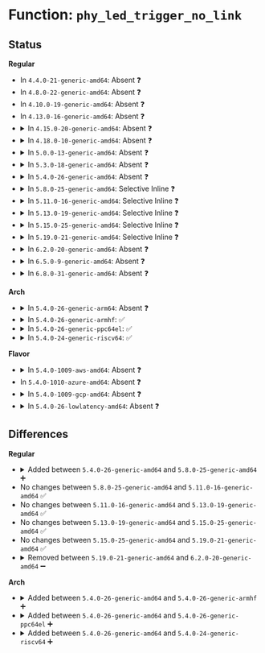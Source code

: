 # Function: <code>phy_led_trigger_no_link</code>

## Status
<b>Regular</b>
<ul>
<li>
In <code>4.4.0-21-generic-amd64</code>: Absent ❓
</li>
<li>
In <code>4.8.0-22-generic-amd64</code>: Absent ❓
</li>
<li>
In <code>4.10.0-19-generic-amd64</code>: Absent ❓
</li>
<li>
In <code>4.13.0-16-generic-amd64</code>: Absent ❓
</li>
<li>
<details>
<summary>In <code>4.15.0-20-generic-amd64</code>: Absent ❓</summary>

```json
{
  "name": "phy_led_trigger_no_link",
  "collision_type": "Unique Static",
  "inline_type": "Full",
  "funcs": [
    {
      "addr": 18446744071586171952,
      "name": "phy_led_trigger_no_link",
      "external": false,
      "loc": "drivers/net/phy/phy_led_triggers.c:30",
      "file": "drivers/net/phy/phy_led_triggers.c",
      "inline": "not declared, inlined",
      "caller_inline": [
        "drivers/net/phy/phy_led_triggers.c:phy_led_trigger_change_speed"
      ],
      "caller_func": []
    }
  ],
  "symbols": []
}
```
</details>
</li>
<li>
<details>
<summary>In <code>4.18.0-10-generic-amd64</code>: Absent ❓</summary>

```json
{
  "name": "phy_led_trigger_no_link",
  "collision_type": "Unique Static",
  "inline_type": "Full",
  "funcs": [
    {
      "addr": 18446744071586423757,
      "name": "phy_led_trigger_no_link",
      "external": false,
      "loc": "drivers/net/phy/phy_led_triggers.c:30",
      "file": "drivers/net/phy/phy_led_triggers.c",
      "inline": "not declared, inlined",
      "caller_inline": [
        "drivers/net/phy/phy_led_triggers.c:phy_led_trigger_change_speed"
      ],
      "caller_func": []
    }
  ],
  "symbols": []
}
```
</details>
</li>
<li>
<details>
<summary>In <code>5.0.0-13-generic-amd64</code>: Absent ❓</summary>

```json
{
  "name": "phy_led_trigger_no_link",
  "collision_type": "Unique Static",
  "inline_type": "Full",
  "funcs": [
    {
      "addr": 18446744071586568974,
      "name": "phy_led_trigger_no_link",
      "external": false,
      "loc": "drivers/net/phy/phy_led_triggers.c:30",
      "file": "drivers/net/phy/phy_led_triggers.c",
      "inline": "not declared, inlined",
      "caller_inline": [
        "drivers/net/phy/phy_led_triggers.c:phy_led_trigger_change_speed"
      ],
      "caller_func": []
    }
  ],
  "symbols": []
}
```
</details>
</li>
<li>
<details>
<summary>In <code>5.3.0-18-generic-amd64</code>: Absent ❓</summary>

```json
{
  "name": "phy_led_trigger_no_link",
  "collision_type": "Unique Static",
  "inline_type": "Full",
  "funcs": [
    {
      "addr": 18446744071586820432,
      "name": "phy_led_trigger_no_link",
      "external": false,
      "loc": "drivers/net/phy/phy_led_triggers.c:20",
      "file": "drivers/net/phy/phy_led_triggers.c",
      "inline": "not declared, inlined",
      "caller_inline": [
        "drivers/net/phy/phy_led_triggers.c:phy_led_trigger_change_speed",
        "drivers/net/phy/phy_led_triggers.c:phy_led_trigger_change_speed"
      ],
      "caller_func": []
    }
  ],
  "symbols": []
}
```
</details>
</li>
<li>
<details>
<summary>In <code>5.4.0-26-generic-amd64</code>: Absent ❓</summary>

```json
{
  "name": "phy_led_trigger_no_link",
  "collision_type": "Unique Static",
  "inline_type": "Full",
  "funcs": [
    {
      "addr": 18446744071586966528,
      "name": "phy_led_trigger_no_link",
      "external": false,
      "loc": "drivers/net/phy/phy_led_triggers.c:20",
      "file": "drivers/net/phy/phy_led_triggers.c",
      "inline": "not declared, inlined",
      "caller_inline": [
        "drivers/net/phy/phy_led_triggers.c:phy_led_trigger_change_speed",
        "drivers/net/phy/phy_led_triggers.c:phy_led_trigger_change_speed"
      ],
      "caller_func": []
    }
  ],
  "symbols": []
}
```
</details>
</li>
<li>
<details>
<summary>In <code>5.8.0-25-generic-amd64</code>: Selective Inline ❓</summary>

```c
void phy_led_trigger_no_link(struct phy_device * phy)
```

```json
{
  "name": "phy_led_trigger_no_link",
  "collision_type": "Unique Static",
  "inline_type": "Selective",
  "funcs": [
    {
      "addr": 18446744071587789280,
      "name": "phy_led_trigger_no_link",
      "external": false,
      "loc": "drivers/net/phy/phy_led_triggers.c:20",
      "file": "drivers/net/phy/phy_led_triggers.c",
      "inline": "not declared, inlined",
      "caller_inline": [
        "drivers/net/phy/phy_led_triggers.c:phy_led_trigger_change_speed"
      ],
      "caller_func": [
        "drivers/net/phy/phy_led_triggers.c:phy_led_trigger_change_speed"
      ]
    }
  ],
  "symbols": [
    {
      "addr": 18446744071587788960,
      "name": "phy_led_trigger_no_link",
      "section": ".text",
      "bind": "STB_LOCAL",
      "size": 63
    }
  ]
}
```
</details>
</li>
<li>
<details>
<summary>In <code>5.11.0-16-generic-amd64</code>: Selective Inline ❓</summary>

```c
void phy_led_trigger_no_link(struct phy_device * phy)
```

```json
{
  "name": "phy_led_trigger_no_link",
  "collision_type": "Unique Static",
  "inline_type": "Selective",
  "funcs": [
    {
      "addr": 18446744071587847328,
      "name": "phy_led_trigger_no_link",
      "external": false,
      "loc": "drivers/net/phy/phy_led_triggers.c:20",
      "file": "drivers/net/phy/phy_led_triggers.c",
      "inline": "not declared, inlined",
      "caller_inline": [
        "drivers/net/phy/phy_led_triggers.c:phy_led_trigger_change_speed"
      ],
      "caller_func": [
        "drivers/net/phy/phy_led_triggers.c:phy_led_trigger_change_speed"
      ]
    }
  ],
  "symbols": [
    {
      "addr": 18446744071587847008,
      "name": "phy_led_trigger_no_link",
      "section": ".text",
      "bind": "STB_LOCAL",
      "size": 63
    }
  ]
}
```
</details>
</li>
<li>
<details>
<summary>In <code>5.13.0-19-generic-amd64</code>: Selective Inline ❓</summary>

```c
void phy_led_trigger_no_link(struct phy_device * phy)
```

```json
{
  "name": "phy_led_trigger_no_link",
  "collision_type": "Unique Static",
  "inline_type": "Selective",
  "funcs": [
    {
      "addr": 18446744071587726608,
      "name": "phy_led_trigger_no_link",
      "external": false,
      "loc": "drivers/net/phy/phy_led_triggers.c:20",
      "file": "drivers/net/phy/phy_led_triggers.c",
      "inline": "not declared, inlined",
      "caller_inline": [
        "drivers/net/phy/phy_led_triggers.c:phy_led_trigger_change_speed"
      ],
      "caller_func": [
        "drivers/net/phy/phy_led_triggers.c:phy_led_trigger_change_speed"
      ]
    }
  ],
  "symbols": [
    {
      "addr": 18446744071587726288,
      "name": "phy_led_trigger_no_link",
      "section": ".text",
      "bind": "STB_LOCAL",
      "size": 63
    }
  ]
}
```
</details>
</li>
<li>
<details>
<summary>In <code>5.15.0-25-generic-amd64</code>: Selective Inline ❓</summary>

```c
void phy_led_trigger_no_link(struct phy_device * phy)
```

```json
{
  "name": "phy_led_trigger_no_link",
  "collision_type": "Unique Static",
  "inline_type": "Selective",
  "funcs": [
    {
      "addr": 18446744071588320288,
      "name": "phy_led_trigger_no_link",
      "external": false,
      "loc": "drivers/net/phy/phy_led_triggers.c:20",
      "file": "drivers/net/phy/phy_led_triggers.c",
      "inline": "not declared, inlined",
      "caller_inline": [
        "drivers/net/phy/phy_led_triggers.c:phy_led_trigger_change_speed"
      ],
      "caller_func": [
        "drivers/net/phy/phy_led_triggers.c:phy_led_trigger_change_speed"
      ]
    }
  ],
  "symbols": [
    {
      "addr": 18446744071588319968,
      "name": "phy_led_trigger_no_link",
      "section": ".text",
      "bind": "STB_LOCAL",
      "size": 63
    }
  ]
}
```
</details>
</li>
<li>
<details>
<summary>In <code>5.19.0-21-generic-amd64</code>: Selective Inline ❓</summary>

```c
void phy_led_trigger_no_link(struct phy_device * phy)
```

```json
{
  "name": "phy_led_trigger_no_link",
  "collision_type": "Unique Static",
  "inline_type": "Selective",
  "funcs": [
    {
      "addr": 18446744071589710424,
      "name": "phy_led_trigger_no_link",
      "external": false,
      "loc": "drivers/net/phy/phy_led_triggers.c:20",
      "file": "drivers/net/phy/phy_led_triggers.c",
      "inline": "not declared, inlined",
      "caller_inline": [
        "drivers/net/phy/phy_led_triggers.c:phy_led_trigger_change_speed"
      ],
      "caller_func": [
        "drivers/net/phy/phy_led_triggers.c:phy_led_trigger_change_speed"
      ]
    }
  ],
  "symbols": [
    {
      "addr": 18446744071589710080,
      "name": "phy_led_trigger_no_link",
      "section": ".text",
      "bind": "STB_LOCAL",
      "size": 71
    }
  ]
}
```
</details>
</li>
<li>
<details>
<summary>In <code>6.2.0-20-generic-amd64</code>: Absent ❓</summary>

```json
{
  "name": "phy_led_trigger_no_link",
  "collision_type": "Unique Static",
  "inline_type": "Full",
  "funcs": [
    {
      "addr": 18446744071591327252,
      "name": "phy_led_trigger_no_link",
      "external": false,
      "loc": "drivers/net/phy/phy_led_triggers.c:20",
      "file": "drivers/net/phy/phy_led_triggers.c",
      "inline": "not declared, inlined",
      "caller_inline": [
        "drivers/net/phy/phy_led_triggers.c:phy_led_trigger_change_speed"
      ],
      "caller_func": []
    }
  ],
  "symbols": []
}
```
</details>
</li>
<li>
<details>
<summary>In <code>6.5.0-9-generic-amd64</code>: Absent ❓</summary>

```json
{
  "name": "phy_led_trigger_no_link",
  "collision_type": "Unique Static",
  "inline_type": "Full",
  "funcs": [
    {
      "addr": 18446744071591688676,
      "name": "phy_led_trigger_no_link",
      "external": false,
      "loc": "drivers/net/phy/phy_led_triggers.c:20",
      "file": "drivers/net/phy/phy_led_triggers.c",
      "inline": "not declared, inlined",
      "caller_inline": [
        "drivers/net/phy/phy_led_triggers.c:phy_led_trigger_change_speed"
      ],
      "caller_func": []
    }
  ],
  "symbols": []
}
```
</details>
</li>
<li>
<details>
<summary>In <code>6.8.0-31-generic-amd64</code>: Absent ❓</summary>

```json
{
  "name": "phy_led_trigger_no_link",
  "collision_type": "Unique Static",
  "inline_type": "Full",
  "funcs": [
    {
      "addr": 18446744071592431588,
      "name": "phy_led_trigger_no_link",
      "external": false,
      "loc": "drivers/net/phy/phy_led_triggers.c:20",
      "file": "drivers/net/phy/phy_led_triggers.c",
      "inline": "not declared, inlined",
      "caller_inline": [
        "drivers/net/phy/phy_led_triggers.c:phy_led_trigger_change_speed"
      ],
      "caller_func": []
    }
  ],
  "symbols": []
}
```
</details>
</li>
</ul>
<b>Arch</b>
<ul>
<li>
<details>
<summary>In <code>5.4.0-26-generic-arm64</code>: Absent ❓</summary>

```json
{
  "name": "phy_led_trigger_no_link",
  "collision_type": "Unique Static",
  "inline_type": "Full",
  "funcs": [
    {
      "addr": 18446603336499954656,
      "name": "phy_led_trigger_no_link",
      "external": false,
      "loc": "drivers/net/phy/phy_led_triggers.c:20",
      "file": "drivers/net/phy/phy_led_triggers.c",
      "inline": "not declared, inlined",
      "caller_inline": [
        "drivers/net/phy/phy_led_triggers.c:phy_led_trigger_change_speed"
      ],
      "caller_func": []
    }
  ],
  "symbols": []
}
```
</details>
</li>
<li>
<details>
<summary>In <code>5.4.0-26-generic-armhf</code>: ✅</summary>

```c
void phy_led_trigger_no_link(struct phy_device * phy)
```

```json
{
  "name": "phy_led_trigger_no_link",
  "collision_type": "Unique Static",
  "inline_type": "No",
  "funcs": [
    {
      "addr": 3232496224,
      "name": "phy_led_trigger_no_link",
      "external": false,
      "loc": "drivers/net/phy/phy_led_triggers.c:20",
      "file": "drivers/net/phy/phy_led_triggers.c",
      "inline": "seen, unknown",
      "caller_inline": [],
      "caller_func": [
        "drivers/net/phy/phy_led_triggers.c:phy_led_trigger_change_speed"
      ]
    }
  ],
  "symbols": [
    {
      "addr": 3232496224,
      "name": "phy_led_trigger_no_link",
      "section": ".text",
      "bind": "STB_LOCAL",
      "size": 68
    }
  ]
}
```
</details>
</li>
<li>
<details>
<summary>In <code>5.4.0-26-generic-ppc64el</code>: ✅</summary>

```c
void phy_led_trigger_no_link(struct phy_device * phy)
```

```json
{
  "name": "phy_led_trigger_no_link",
  "collision_type": "Unique Static",
  "inline_type": "No",
  "funcs": [
    {
      "addr": 13835058055293281424,
      "name": "phy_led_trigger_no_link",
      "external": false,
      "loc": "drivers/net/phy/phy_led_triggers.c:20",
      "file": "drivers/net/phy/phy_led_triggers.c",
      "inline": "seen, unknown",
      "caller_inline": [],
      "caller_func": [
        "drivers/net/phy/phy_led_triggers.c:phy_led_trigger_change_speed"
      ]
    }
  ],
  "symbols": [
    {
      "addr": 13835058055293281424,
      "name": "phy_led_trigger_no_link",
      "section": ".text",
      "bind": "STB_LOCAL",
      "size": 104
    }
  ]
}
```
</details>
</li>
<li>
<details>
<summary>In <code>5.4.0-24-generic-riscv64</code>: ✅</summary>

```c
void phy_led_trigger_no_link(struct phy_device * phy)
```

```json
{
  "name": "phy_led_trigger_no_link",
  "collision_type": "Unique Static",
  "inline_type": "No",
  "funcs": [
    {
      "addr": 18446743936277036992,
      "name": "phy_led_trigger_no_link",
      "external": false,
      "loc": "drivers/net/phy/phy_led_triggers.c:20",
      "file": "drivers/net/phy/phy_led_triggers.c",
      "inline": "seen, unknown",
      "caller_inline": [],
      "caller_func": [
        "drivers/net/phy/phy_led_triggers.c:phy_led_trigger_change_speed"
      ]
    }
  ],
  "symbols": [
    {
      "addr": 18446743936277036992,
      "name": "phy_led_trigger_no_link",
      "section": ".text",
      "bind": "STB_LOCAL",
      "size": 66
    }
  ]
}
```
</details>
</li>
</ul>
<b>Flavor</b>
<ul>
<li>
<details>
<summary>In <code>5.4.0-1009-aws-amd64</code>: Absent ❓</summary>

```json
{
  "name": "phy_led_trigger_no_link",
  "collision_type": "Unique Static",
  "inline_type": "Full",
  "funcs": [
    {
      "addr": 18446744071586723536,
      "name": "phy_led_trigger_no_link",
      "external": false,
      "loc": "drivers/net/phy/phy_led_triggers.c:20",
      "file": "drivers/net/phy/phy_led_triggers.c",
      "inline": "not declared, inlined",
      "caller_inline": [
        "drivers/net/phy/phy_led_triggers.c:phy_led_trigger_change_speed",
        "drivers/net/phy/phy_led_triggers.c:phy_led_trigger_change_speed"
      ],
      "caller_func": []
    }
  ],
  "symbols": []
}
```
</details>
</li>
<li>
In <code>5.4.0-1010-azure-amd64</code>: Absent ❓
</li>
<li>
<details>
<summary>In <code>5.4.0-1009-gcp-amd64</code>: Absent ❓</summary>

```json
{
  "name": "phy_led_trigger_no_link",
  "collision_type": "Unique Static",
  "inline_type": "Full",
  "funcs": [
    {
      "addr": 18446744071586921088,
      "name": "phy_led_trigger_no_link",
      "external": false,
      "loc": "drivers/net/phy/phy_led_triggers.c:20",
      "file": "drivers/net/phy/phy_led_triggers.c",
      "inline": "not declared, inlined",
      "caller_inline": [
        "drivers/net/phy/phy_led_triggers.c:phy_led_trigger_change_speed",
        "drivers/net/phy/phy_led_triggers.c:phy_led_trigger_change_speed"
      ],
      "caller_func": []
    }
  ],
  "symbols": []
}
```
</details>
</li>
<li>
<details>
<summary>In <code>5.4.0-26-lowlatency-amd64</code>: Absent ❓</summary>

```json
{
  "name": "phy_led_trigger_no_link",
  "collision_type": "Unique Static",
  "inline_type": "Full",
  "funcs": [
    {
      "addr": 18446744071587027536,
      "name": "phy_led_trigger_no_link",
      "external": false,
      "loc": "drivers/net/phy/phy_led_triggers.c:20",
      "file": "drivers/net/phy/phy_led_triggers.c",
      "inline": "not declared, inlined",
      "caller_inline": [
        "drivers/net/phy/phy_led_triggers.c:phy_led_trigger_change_speed",
        "drivers/net/phy/phy_led_triggers.c:phy_led_trigger_change_speed"
      ],
      "caller_func": []
    }
  ],
  "symbols": []
}
```
</details>
</li>
</ul>

## Differences
<b>Regular</b>
<ul>
<li>
<details>
<summary>Added between <code>5.4.0-26-generic-amd64</code> and <code>5.8.0-25-generic-amd64</code> ➕</summary>

```c
void phy_led_trigger_no_link(struct phy_device * phy)
```
</details>
</li>
<li>
No changes between <code>5.8.0-25-generic-amd64</code> and <code>5.11.0-16-generic-amd64</code> ✅
</li>
<li>
No changes between <code>5.11.0-16-generic-amd64</code> and <code>5.13.0-19-generic-amd64</code> ✅
</li>
<li>
No changes between <code>5.13.0-19-generic-amd64</code> and <code>5.15.0-25-generic-amd64</code> ✅
</li>
<li>
No changes between <code>5.15.0-25-generic-amd64</code> and <code>5.19.0-21-generic-amd64</code> ✅
</li>
<li>
<details>
<summary>Removed between <code>5.19.0-21-generic-amd64</code> and <code>6.2.0-20-generic-amd64</code> ➖</summary>

```c
void phy_led_trigger_no_link(struct phy_device * phy)
```
</details>
</li>
</ul>
<b>Arch</b>
<ul>
<li>
<details>
<summary>Added between <code>5.4.0-26-generic-amd64</code> and <code>5.4.0-26-generic-armhf</code> ➕</summary>

```c
void phy_led_trigger_no_link(struct phy_device * phy)
```
</details>
</li>
<li>
<details>
<summary>Added between <code>5.4.0-26-generic-amd64</code> and <code>5.4.0-26-generic-ppc64el</code> ➕</summary>

```c
void phy_led_trigger_no_link(struct phy_device * phy)
```
</details>
</li>
<li>
<details>
<summary>Added between <code>5.4.0-26-generic-amd64</code> and <code>5.4.0-24-generic-riscv64</code> ➕</summary>

```c
void phy_led_trigger_no_link(struct phy_device * phy)
```
</details>
</li>
</ul>
